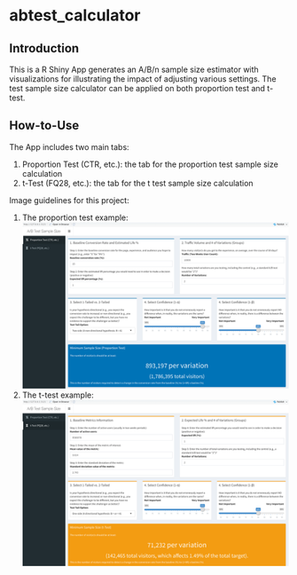 # abtest_calculator

## Introduction 
This is a R Shiny App generates an A/B/n sample size estimator with visualizations for illustrating the impact of adjusting various settings. The test sample size calculator can be applied on both proportion test and t-test. 

## How-to-Use 
The App includes two main tabs: 
1. Proportion Test (CTR, etc.): the tab for the proportion test sample size calculation 
2. t-Test (FQ28, etc.): the tab for the t test sample size calculation 

Image guidelines for this project: 

1. The proportion test example:<br/>
![The proportion test example](https://github.com/yanjin-li/abtest_calculator/blob/master/fig/proption%20test.png)
2. The t-test example:<br/>
![The t-test example](https://github.com/yanjin-li/abtest_calculator/blob/master/fig/t-test.png)
